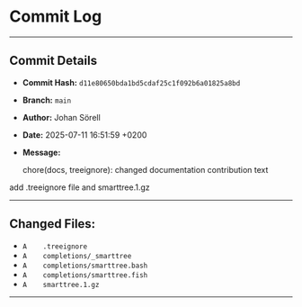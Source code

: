 # Commit Log

---

## Commit Details

- **Commit Hash:**   `d11e80650bda1bd5cdaf25c1f092b6a01825a8bd`
- **Branch:**        `main`
- **Author:**        Johan Sörell
- **Date:**          2025-07-11 16:51:59 +0200
- **Message:**

  chore(docs, treeignore): changed documentation contribution text

add .treeignore file and smarttree.1.gz

---

## Changed Files:

- `A	.treeignore`
- `A	completions/_smarttree`
- `A	completions/smarttree.bash`
- `A	completions/smarttree.fish`
- `A	smarttree.1.gz`

---
